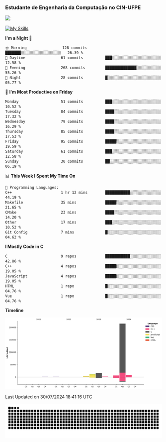 
### Estudante de Engenharia da Computação no CIN-UFPE
<div>
      <!--<img width=400 src="https://github-readme-stats.vercel.app/api?username=Zed201&show_icons=true&theme=tokyonight" /-->
      <img width=400 src='https://leetcode.card.workers.dev/Zed201?theme=nord&font=baloo&extension=null' />
</div>


[![My Skills](https://skillicons.dev/icons?i=c,cpp,py,java,neovim&theme=dark)](https://skillicons.dev)

<!--START_SECTION:waka-->
**I'm a Night 🦉** 

```text
🌞 Morning                128 commits         ███████░░░░░░░░░░░░░░░░░░   26.39 % 
🌆 Daytime                61 commits          ███░░░░░░░░░░░░░░░░░░░░░░   12.58 % 
🌃 Evening                268 commits         ██████████████░░░░░░░░░░░   55.26 % 
🌙 Night                  28 commits          █░░░░░░░░░░░░░░░░░░░░░░░░   05.77 % 
```
📅 **I'm Most Productive on Friday** 

```text
Monday                   51 commits          ███░░░░░░░░░░░░░░░░░░░░░░   10.52 % 
Tuesday                  84 commits          ████░░░░░░░░░░░░░░░░░░░░░   17.32 % 
Wednesday                79 commits          ████░░░░░░░░░░░░░░░░░░░░░   16.29 % 
Thursday                 85 commits          ████░░░░░░░░░░░░░░░░░░░░░   17.53 % 
Friday                   95 commits          █████░░░░░░░░░░░░░░░░░░░░   19.59 % 
Saturday                 61 commits          ███░░░░░░░░░░░░░░░░░░░░░░   12.58 % 
Sunday                   30 commits          ██░░░░░░░░░░░░░░░░░░░░░░░   06.19 % 
```


📊 **This Week I Spent My Time On** 

```text
💬 Programming Languages: 
C++                      1 hr 12 mins        ███████████░░░░░░░░░░░░░░   44.19 % 
Makefile                 35 mins             █████░░░░░░░░░░░░░░░░░░░░   21.65 % 
CMake                    23 mins             ████░░░░░░░░░░░░░░░░░░░░░   14.20 % 
Other                    17 mins             ███░░░░░░░░░░░░░░░░░░░░░░   10.52 % 
Git Config               7 mins              █░░░░░░░░░░░░░░░░░░░░░░░░   04.62 % 
```

**I Mostly Code in C** 

```text
C                        9 repos             ███████████░░░░░░░░░░░░░░   42.86 % 
C++                      4 repos             █████░░░░░░░░░░░░░░░░░░░░   19.05 % 
JavaScript               4 repos             █████░░░░░░░░░░░░░░░░░░░░   19.05 % 
HTML                     1 repo              █░░░░░░░░░░░░░░░░░░░░░░░░   04.76 % 
Vue                      1 repo              █░░░░░░░░░░░░░░░░░░░░░░░░   04.76 % 
```



**Timeline**

![Lines of Code chart](https://raw.githubusercontent.com/Zed201/Zed201/master/assets/bar_graph.png)


 Last Updated on 30/07/2024 18:41:16 UTC
<!--END_SECTION:waka-->

<picture>
  <source media="(prefers-color-scheme: dark)" srcset="https://github.com/Zed201/Zed201/blob/output/github-contribution-grid-snake-dark.svg" />
  <img alt="github-snake" src="https://github.com/Zed201/Zed201/blob/output/github-contribution-grid-snake-dark.svg" />
</picture>
